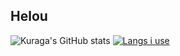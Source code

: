 ## Helou

![Kuraga's GitHub stats](https://github-readme-stats.vercel.app/api?username=Piola-l&show_icons=true&theme=merko)
[![Langs i use](https://github-readme-stats.vercel.app/api/top-langs/?username=Piola-l)](https://github.com/anuraghazra/github-readme-stats)
